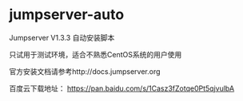 # jumpserver-auto

Jumpserver V1.3.3 自动安装脚本

只试用于测试环境，适合不熟悉CentOS系统的用户使用

官方安装文档请参考http://docs.jumpserver.org

百度云下载地址：
https://pan.baidu.com/s/1Casz3fZotqe0Pt5qjvulbA

